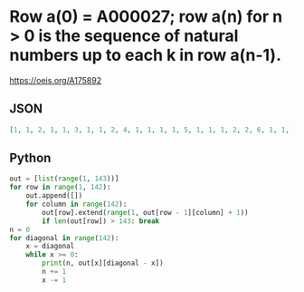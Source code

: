 # Row a\(0\) \= A000027; row a\(n\) for n \> 0 is the sequence of natural numbers up to each k in row a\(n\-1\)\.
https://oeis.org/A175892
## JSON
```JSON
[1, 1, 2, 1, 1, 3, 1, 1, 2, 4, 1, 1, 1, 1, 5, 1, 1, 1, 2, 2, 6, 1, 1, 1, 1, 1, 3, 7, 1, 1, 1, 1, 2, 1, 1, 8, 1, 1, 1, 1, 1, 1, 2, 2, 9, 1, 1, 1, 1, 1, 2, 1, 1, 3, 10, 1, 1, 1, 1, 1, 1, 1, 1, 2, 4, 11, 1, 1, 1, 1, 1, 1, 2, 1, 2, 3, 1, 12, 1, 1, 1, 1, 1, 1, 1, 1, 1, 1, 1, 2, 13, 1, 1, 1, 1, 1, 1, 1, 2, 1, 1, 1, 1]
```
## Python
```Python
out = [list(range(1, 143))]
for row in range(1, 142):
    out.append([])
    for column in range(142):
        out[row].extend(range(1, out[row - 1][column] + 1))
        if len(out[row]) > 143: break
n = 0
for diagonal in range(142):
    x = diagonal
    while x >= 0:
        print(n, out[x][diagonal - x])
        n += 1
        x -= 1
```

